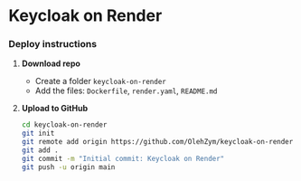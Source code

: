 # Keycloak on Render

### Deploy instructions

1. **Download repo**
   - Create a folder `keycloak-on-render`
   - Add the files: `Dockerfile`, `render.yaml`, `README.md`

2. **Upload to GitHub**
   ```bash
   cd keycloak-on-render
   git init
   git remote add origin https://github.com/OlehZym/keycloak-on-render.git
   git add .
   git commit -m "Initial commit: Keycloak on Render"
   git push -u origin main